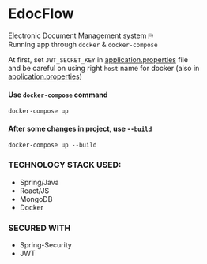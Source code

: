 # EdocFlow

Electronic Document Management system &#9983;<br/>
Running app through `docker` & `docker-compose`<br/>

At first, set `JWT_SECRET_KEY` in [application.properties](/server/src/main/resources/application.properties) file <br/>
and be careful on using right `host` name for docker (also in [application.properties](/server/src/main/resources/application.properties)) 

#### Use `docker-compose` command
```shell
docker-compose up
```
#### After some changes in project, use `--build`
```shell
docker-compose up --build
```

### TECHNOLOGY STACK USED: 
- Spring/Java
- React/JS
- MongoDB
- Docker

### SECURED WITH
- Spring-Security
- JWT